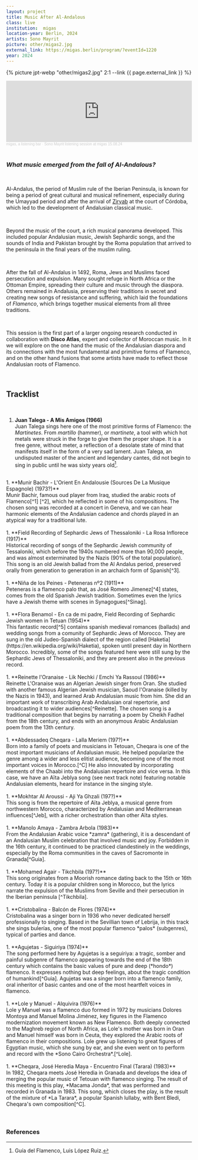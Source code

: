 ```yaml
---
layout: project 
title: Music After Al-Andalous
class: live
institution:  migas
location-year: Berlin, 2024
artists: Sono Mayrit
picture: other/migas2.jpg
external_link: https://migas.berlin/program/?eventId=1220
year: 2024
---
```



{% picture jpt-webp  "other/migas2.jpg" 2:1 --link {{ page.external_link }} %}

<iframe width="100%" height="166" scrolling="no" frameborder="no" allow="autoplay" src="https://w.soundcloud.com/player/?url=https%3A//api.soundcloud.com/tracks/1899608190&color=%23848484&auto_play=false&hide_related=false&show_comments=true&show_user=true&show_reposts=false&show_teaser=true"></iframe><div style="font-size: 10px; color: #cccccc;line-break: anywhere;word-break: normal;overflow: hidden;white-space: nowrap;text-overflow: ellipsis; font-family: Interstate,Lucida Grande,Lucida Sans Unicode,Lucida Sans,Garuda,Verdana,Tahoma,sans-serif;font-weight: 100;"><a href="https://soundcloud.com/migasberlin" title="migas, a listening bar" target="_blank" style="color: #cccccc; text-decoration: none;">migas, a listening bar</a> · <a href="https://soundcloud.com/migasberlin/sono-mayrit-at-migas-150824" title="Sono Mayrit listening session at migas 15.08.24" target="_blank" style="color: #cccccc; text-decoration: none;">Sono Mayrit listening session at migas 15.08.24</a></div>

<br>

### *What music emerged from the fall of Al-Andalous?* 


<br>

Al-Andalus, the period of Muslim rule of the Iberian Peninsula, is known for being a period of great cultural and musical refinement, especially during the Umayyad period and after the arrival of [Ziryab](https://en.wikipedia.org/wiki/Ziryab) at the court of Córdoba, which led to the development of Andalusian classical music.  


<br>

Beyond the music of the court, a rich musical panorama developed. This included popular Andalusian music, Jewish Sephardic songs, and the sounds of India and Pakistan brought by the Roma population that arrived to the peninsula in the final years of the muslim ruling.

<br>

After the fall of Al-Andalus in 1492, Roma, Jews and Muslims faced persecution and expulsion. Many sought refuge in North Africa or the Ottoman Empire, spreading their culture and music through the diaspora. Others remained in Andalusia, preserving their traditions in secret and creating new songs of resistance and suffering, which laid the foundations of *Flamenco*, which brings together musical elements from all three traditions.

<br>

This session is the first part of a larger ongoing research conducted in collaboration with **Disco Atlas**, expert and collector of Moroccan music. In it we will explore on the one hand the music of the Andalusian diaspora and its connections with the most fundamental and primitive forms of Flamenco, and on the other hand fusions that some artists have made to reflect those Andalusian roots of Flamenco.


<br>



## Tracklist

<!-- {% picture jpt-webp  "other/Bayad_und_Riyad.jpg" 2:1 --link {{ page.external_link }} %} -->



<br>

1. **Juan Talega - A Mis Amigos (1966)** <br> Juan Talega sings here one of the most primitive forms of Flamenco: the *Martinetes*. From *martillo* (hammer), or *martinete*, a tool with which hot metals were struck in the forge to give them the proper shape. It is a free genre, without meter, a reflection of a desolate state of mind that manifests itself in the form of a very sad lament. Juan Talega, an undisputed master of the ancient and legendary cantes, did not begin to sing in public until he was sixty years old[^Guia].<br>
<br>
1. **Munir Bachir - L'Orient En Andalousie (Sources De La Musique Espagnole) (1973?)** <br> Munir Bachir, famous oud player from Iraq, studied the arabic roots of Flamenco[^1] [^2], which he reflected in some of his compositions. The chosen song was recorded at a concert in Geneva, and we can hear harmonic elements of the Andalusian cadence and chords played in an atypical way for a traditional lute.<br>
<br>
1. **Field Recording of Sephardic Jews of Thessaloniki - La Rosa Inflorece (1917)** <br> Historical recording of songs of the Sephardic Jewish community of Tessaloniki, which before the 1940s numbered more than 90,000 people, and was almost exterminated by the Nazis (90% of the total population). This song is an old Jewish ballad from the Al Andalus period, preserved orally from generation to generation in an archaich form of Spanish[^3].<br>
<br>
1. **Niña de los Peines - Peteneras nº2 (1911)** <br> Peteneras is a flamenco palo that, as José Romero Jimenez[^4] states, comes from the old Spanish Jewish tradition. Sometimes even the lyrics have a Jewish theme with scenes in Synagogues[^Sinag].<br>
<br>
1. **Flora Benamol -  En ca de mi padre, Field Recording of Sephardic Jewish women in Tetuan (1954)** <br> This fantastic record[^5] contains spanish medieval romances (ballads) and wedding songs from a comunity of Sephardic Jews of Morocco. They are sung in the old Judeo-Spanish dialect of the region called [Haketia](https://en.wikipedia.org/wiki/Haketia), spoken until present day in Northern Morocco. Incredibly, some of the songs featured here were still sung by the Sephardic Jews of Thessaloniki, and they are present also in the previous record.<br>
<br>
1. **Reinette l'Oranaise - Lik Nechki / Emchi Ya Rassoul (1986)** <br> Reinette L'Oranaise was an Algerian Jewish singer from Oran. She studied with another famous Algerian Jewish musician, Saoud l'Oranaise (killed by the Nazis in 1943), and learned Arab Andalusian music from him. She did an important work of transcribing Arab Andalusian oral repertorie, and broadcasting it to wider audiences[^Reinette]. The chosen song is a traditional composition that begins by narrating a poem by Cheikh Fadhel from the 18th century, and ends with an anonymous Arabic Andalusian poem from the 13th century.   <br>
<br>
1. **Abdessadeq Cheqara - Lalla Meriem (197?)**<br>Born into a family of poets and musicians in Tetouan, Cheqara is one of the most important musicians of Andalusian music. He helped popularize the genre among a wider and less elitist audience, becoming one of the most important voices in Morocco.[^C] He also innovated by incorporating elements of the Chaabi into the Andalusian repertoire and vice versa. In this case, we have an Aïta Jeblya song (see next track note) featuring notable Andalusian elements, heard for instance in the singing style. <br>
<br>
1. **Mokhtar Al Aroussi - Aji Ya Ghzali (197?)**<br>This song is from the repertoire of Aïta Jeblya, a musical genre from northwestern Morocco, characterized by Andalusian and Mediterranean influences[^Jeb], with a richer orchestration than other Aïta styles.<br>
<br>
1. **Manolo Amaya - Zambra Arbola (1983)**<br>From the Andalusian Arabic voice *zamra* (gathering), it is a descendant of an Andalusian Muslim celebration that involved music and joy. Forbidden in the 16th century, it continued to be practiced clandestinely in the weddings, especially by the Roma communities in the caves of Sacromonte in Granada[^Guia].<br>
<br>
1. **Mohamed Agair - Tikchbila (197?)**<br>This song originates from a Moorish romance dating back to the 15th or 16th century. Today it is a popular children song in Morocco, but the lyrics narrate the expulsion of the Muslims from Seville and their persecution in the Iberian peninsula [^Tikchbila].<br>
<br>
1. **Cristobalina - Balcón de Flores (1974)**<br>Cristobalina was a singer born in 1936 who never dedicated herself professionally to singing. Based in the Sevillian town of Lebrija, in this track she sings bulerías, one of the most popular flamenco *palos* (subgenres), typical of parties and dance.<br>
<br>
1. **Agujetas - Siguiriya (1974)**<br> The song performed here by Agujetas is a seguiriya: a tragic, somber and painful subgenre of flamenco appearing towards the end of the 18th century which contains the basic values of pure and deep (*hondo*) flamenco. It expresses nothing but deep feelings, about the tragic condition of humankind[^Guia]. Agujetas was a singer born into a flamenco family, oral inheritor of basic cantes and one of the most heartfelt voices in flamenco. <br>
<br>
1. **Lole y Manuel - Alquivira (1976)**<br>Lole y Manuel was a flamenco duo formed in 1972 by musicians Dolores Montoya and Manuel Molina Jiménez, key figures in the Flamenco modernization movement known as New Flamenco. Both deeply connected to the Maghreb region of North Africa, as Lole's mother was born in Oran and Manuel himself was born in Ceuta, they explored the Arabic roots of flamenco in their compositions. Lole grew up listening to great figures of Egyptian music, which she sung by ear, and she even went on to perform and record with the *Sono Cairo Orchestra*.[^Lole].<br>
<br>
1. **Cheqara, José Heredia Maya - Encuentro Final (Tarara) (1983)**<br>In 1982, Cheqara meets José Heredia in Granada and develops the idea of merging the popular music of Tetouan with flamenco singing. The result of this meeting is this play, *Macama Jonda*, that was performed and recorded in Granada in 1983. This song, which closes the play, is the result of the mixture of *La Tarara*, a popular Spanish lullaby, with Bent Bledi, Cheqara's own composition[^C].<br>
<br>

<br>

### References
[^1]: Munir Bashir, [Wikipedia](https://en.wikipedia.org/wiki/Munir_Bashir#Foreign_Influences)
[^2]: Munir Bashir, [Flamenco Roots](https://www.discogs.com/release/20873491-Munir-Bashir-Flamenco-Roots-) album.
[^3]: [Disque III Europe 1](https://www.discogs.com/release/7574022-Various-Disque-III-Europe-1-Roumains-Ukrainiens-Roumanophones-Mac%C3%A9do-Roumains-Grecs-Jud%C3%A9o-Espagnol), liner notes.
[^4]: José Romero Jiménez - *La otra historia del flamenco: la tradición semítico musical andaluza*.
[^5]: *Ballads, Wedding Songs, and Piyyutim of the Sephardic Jews of Tetuan and Tangier, Morocco*, [liner notes](https://folkways-media.si.edu/docs/folkways/artwork/FW04208.pdf)
[^Sinag]:*Petenera Corta de Medina el Viejo*, [colección de letras flamencas](http://letrapedia.com/letrapedia/?page_id=1278)
[^Reinette]: Reinette L'Oranaise, Tresors de la Musique Arabo-Andalouse, liner notes.
[^Jeb]: François Bensignor - *Aita, une anthologie* [Hommes & migrations](https://journals.openedition.org/hommesmigrations/6881?lang=en)

[^Guia]: Guía del Flamenco, Luis López Ruiz.

[^Lole]: Lole Montoya - [*Anta Oumri*](https://www.youtube.com/watch?v=SU7OhYhZrK4) with the Sono Cairo Orchestra, 1986.

[^C]: Cheqara's [biography](https://web.archive.org/web/20110720143143/http://www.pneumapaniagua.es/index.php?option=com_collection&task=view&catid=10&id=68&Itemid=6&lang=es) by Eduardo Paniagua.     

[^Tikchbila]: *Tikchbila Tiwliwla, la chanson mauresque la plus populaire*, [article](https://agadirmichelterrier.wordpress.com/2016/11/15/tikchbila-tiwliwla-la-chanson-mauresque-la-plus-populaire/)